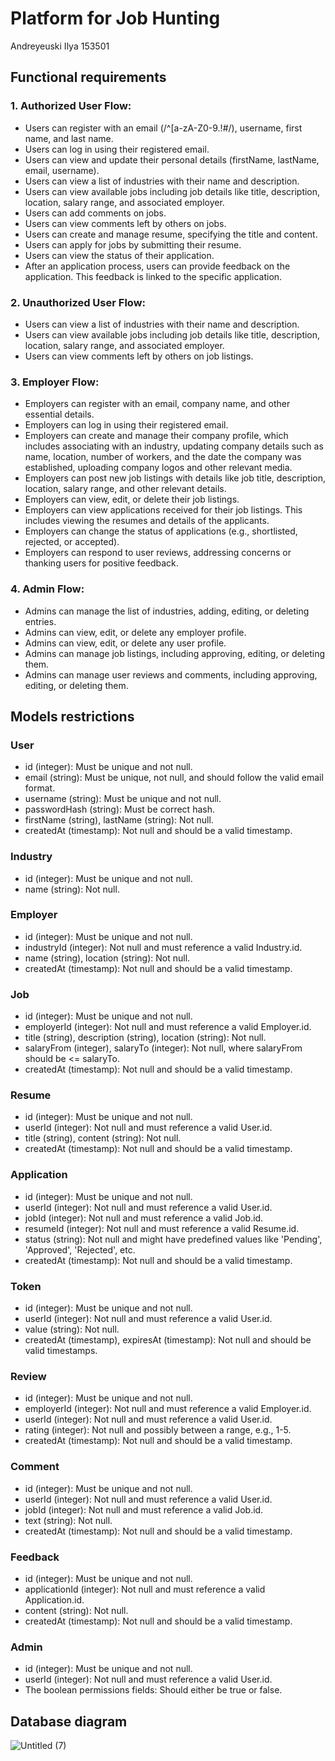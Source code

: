 # Platform for Job Hunting

Andreyeuski Ilya 153501

## Functional requirements

### 1. Authorized User Flow:
- Users can register with an email (/^[a-zA-Z0-9.!#$%&'*+/=?^_`{|}~-]+@[a-zA-Z0-9-]+(?:\.[a-zA-Z0-9-]+)*$/), username, first name, and last name.
- Users can log in using their registered email.
- Users can view and update their personal details (firstName, lastName, email, username).
- Users can view a list of industries with their name and description.
- Users can view available jobs including job details like title, description, location, salary range, and associated employer.
- Users can add comments on jobs.
- Users can view comments left by others on jobs.
- Users can create and manage resume, specifying the title and content.
- Users can apply for jobs by submitting their resume.
- Users can view the status of their application.
- After an application process, users can provide feedback on the application. This feedback is linked to the specific application.

### 2. Unauthorized User Flow:
- Users can view a list of industries with their name and description.
- Users can view available jobs including job details like title, description, location, salary range, and associated employer.
- Users can view comments left by others on job listings.

### 3. Employer Flow:
- Employers can register with an email, company name, and other essential details.
- Employers can log in using their registered email.
- Employers can create and manage their company profile, which includes associating with an industry, updating company details such as name, location, number of workers, and the date the company was established, uploading company logos and other relevant media.
- Employers can post new job listings with details like job title, description, location, salary range, and other relevant details.
- Employers can view, edit, or delete their job listings.
- Employers can view applications received for their job listings. This includes viewing the resumes and details of the applicants.
- Employers can change the status of applications (e.g., shortlisted, rejected, or accepted).
- Employers can respond to user reviews, addressing concerns or thanking users for positive feedback.

### 4. Admin Flow:
- Admins can manage the list of industries, adding, editing, or deleting entries.
- Admins can view, edit, or delete any employer profile.
- Admins can view, edit, or delete any user profile.
- Admins can manage job listings, including approving, editing, or deleting them.
- Admins can manage user reviews and comments, including approving, editing, or deleting them.

## Models restrictions

### User
- id (integer): Must be unique and not null.
- email (string): Must be unique, not null, and should follow the valid email format.
- username (string): Must be unique and not null.
- passwordHash (string): Must be correct hash.
- firstName (string), lastName (string): Not null.
- createdAt (timestamp): Not null and should be a valid timestamp.

### Industry
- id (integer): Must be unique and not null.
- name (string): Not null.

### Employer
- id (integer): Must be unique and not null.
- industryId (integer): Not null and must reference a valid Industry.id.
- name (string), location (string): Not null.
- createdAt (timestamp): Not null and should be a valid timestamp.

### Job
- id (integer): Must be unique and not null.
- employerId (integer): Not null and must reference a valid Employer.id.
- title (string), description (string), location (string): Not null.
- salaryFrom (integer), salaryTo (integer): Not null, where salaryFrom should be <= salaryTo.
- createdAt (timestamp): Not null and should be a valid timestamp.

### Resume
- id (integer): Must be unique and not null.
- userId (integer): Not null and must reference a valid User.id.
- title (string), content (string): Not null.
- createdAt (timestamp): Not null and should be a valid timestamp.

### Application
- id (integer): Must be unique and not null.
- userId (integer): Not null and must reference a valid User.id.
- jobId (integer): Not null and must reference a valid Job.id.
- resumeId (integer): Not null and must reference a valid Resume.id.
- status (string): Not null and might have predefined values like 'Pending', 'Approved', 'Rejected', etc.
- createdAt (timestamp): Not null and should be a valid timestamp.

### Token
- id (integer): Must be unique and not null.
- userId (integer): Not null and must reference a valid User.id.
- value (string): Not null.
- createdAt (timestamp), expiresAt (timestamp): Not null and should be valid timestamps.

### Review
- id (integer): Must be unique and not null.
- employerId (integer): Not null and must reference a valid Employer.id.
- userId (integer): Not null and must reference a valid User.id.
- rating (integer): Not null and possibly between a range, e.g., 1-5.
- createdAt (timestamp): Not null and should be a valid timestamp.

### Comment
- id (integer): Must be unique and not null.
- userId (integer): Not null and must reference a valid User.id.
- jobId (integer): Not null and must reference a valid Job.id.
- text (string): Not null.
- createdAt (timestamp): Not null and should be a valid timestamp.

### Feedback
- id (integer): Must be unique and not null.
- applicationId (integer): Not null and must reference a valid Application.id.
- content (string): Not null.
- createdAt (timestamp): Not null and should be a valid timestamp.

### Admin
- id (integer): Must be unique and not null.
- userId (integer): Not null and must reference a valid User.id.
- The boolean permissions fields: Should either be true or false.

## Database diagram

![Untitled (7)](https://github.com/ilyevskii/job-hunter/assets/95957223/2cdad7e5-d295-44ed-a4fc-fbdea60d4393)

